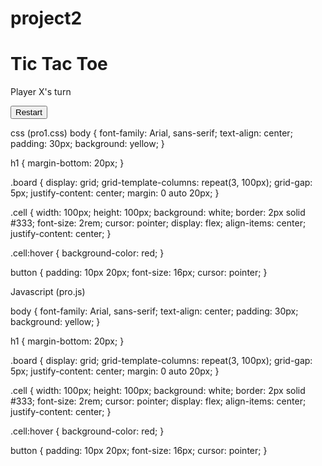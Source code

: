 # project2
<!DOCTYPE html>
<html lang="en">
<head>
  <meta charset="UTF-8" />
  <meta name="viewport" content="width=device-width, initial-scale=1.0"/>
  <title>Tic Tac Toe</title>
  <link rel="stylesheet" href="pro1.css" />
</head>
<body>
  <h1>Tic Tac Toe</h1>
  <div class="board" id="board"></div>
  <p id="status">Player X's turn</p>
  <button onclick="resetGame()">Restart</button>

  <script src="pro.js"></script>
</body>
</html>



css (pro1.css)
body {
  font-family: Arial, sans-serif;
  text-align: center;
  padding: 30px;
  background: yellow;
}

h1 {
  margin-bottom: 20px;
}

.board {
  display: grid;
  grid-template-columns: repeat(3, 100px);
  grid-gap: 5px;
  justify-content: center;
  margin: 0 auto 20px;
}

.cell {
  width: 100px;
  height: 100px;
  background: white;
  border: 2px solid #333;
  font-size: 2rem;
  cursor: pointer;
  display: flex;
  align-items: center;
  justify-content: center;
}

.cell:hover {
  background-color: red;
}

button {
  padding: 10px 20px;
  font-size: 16px;
  cursor: pointer;
}


Javascript (pro.js)

body {
  font-family: Arial, sans-serif;
  text-align: center;
  padding: 30px;
  background: yellow;
}

h1 {
  margin-bottom: 20px;
}

.board {
  display: grid;
  grid-template-columns: repeat(3, 100px);
  grid-gap: 5px;
  justify-content: center;
  margin: 0 auto 20px;
}

.cell {
  width: 100px;
  height: 100px;
  background: white;
  border: 2px solid #333;
  font-size: 2rem;
  cursor: pointer;
  display: flex;
  align-items: center;
  justify-content: center;
}

.cell:hover {
  background-color: red;
}

button {
  padding: 10px 20px;
  font-size: 16px;
  cursor: pointer;
}


